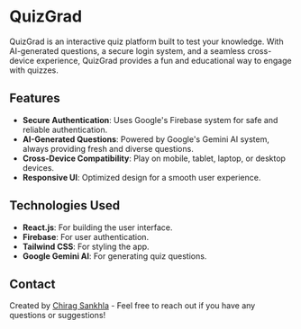 # QuizGrad

QuizGrad is an interactive quiz platform built to test your knowledge. With AI-generated questions, a secure login system, and a seamless cross-device experience, QuizGrad provides a fun and educational way to engage with quizzes.

## Features

- **Secure Authentication**: Uses Google's Firebase system for safe and reliable authentication.
- **AI-Generated Questions**: Powered by Google's Gemini AI system, always providing fresh and diverse questions.
- **Cross-Device Compatibility**: Play on mobile, tablet, laptop, or desktop devices.
- **Responsive UI**: Optimized design for a smooth user experience.

## Technologies Used

- **React.js**: For building the user interface.
- **Firebase**: For user authentication.
- **Tailwind CSS**: For styling the app.
- **Google Gemini AI**: For generating quiz questions.

## Contact

Created by [Chirag Sankhla](https://www.linkedin.com/in/chiragsankhla/) - Feel free to reach out if you have any questions or suggestions!
